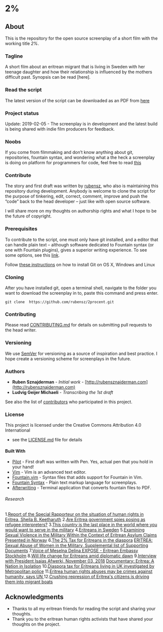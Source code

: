 # 2%

## About
This is the repository for the open source screenplay of a short film with the working title *2%*.

### Tagline

A short film about an eritrean migrant that is living in Sweden with her teenage daughter and how their relationship is influenced by the mothers difficult past. Synopsis can be read [here].

### Read the script

The latest version of the script can be downloaded as an PDF from [here](https://www.dropbox.com/sh/68zze6i9t9zne5z/AACOvYiNDeTl01ULEmjbZaD3a?dl=0)

### Project status
Update: 2019-02-05 - The screenplay is in development and the latest build is being shared with indie film producers for feedback.

### Noobs

If you come from filmmaking and  don’t know anything about git, repositories, fountain syntax, and wondering what a the heck a screenplay is doing on platform for programmers for code, feel free to read [this](https://medium.freecodecamp.org/what-is-git-and-how-to-use-it-c341b049ae61)


### Contribute

The story and first draft was written by [rubensz](https://github.com/rubensz), who also is maintaining this repository during development. Anybody is welcome to clone the script for the purpose of tinkering, edit, correct, comment, improve and push the “code” back to the head developer – just like with open source software.

I will share more on my thoughts on authorship rights and what I hope to be the future of copyright.

### Prerequisites

To contribute to the script, one must only have git installed, and a editor that can handle plain text – although software dedicated to Fountain syntax (or one with Fountain plugins), gives a superior writing experience. To see some options, see this [link](https://fountain.io/apps).

Follow [these instructions](https://gist.github.com/derhuerst/1b15ff4652a867391f03) on how to install Git on OS X, Windows and Linux

### Cloning

After you have installed git, open a terminal shell, navigate to the folder you want to download the screenplay in to, paste this command and press enter.

```
git clone  https://github.com/rubensz/2procent.git
```

### Contributing

Please read [CONTRIBUTING.md](https://gist.github.com/PurpleBooth/b24679402957c63ec426) for details on submitting pull requests to the head writer.

### Versioning

We use [SemVer](http://semver.org/) for versioning as a source of inspiration and best practice. I hope create a versioning scheme for screenplays in the future.

### Authors

* **Ruben Sznajderman** - *Initial work* - [http://rubensznajderman.com](http://rubensznajderman.com)
* **Ludvig Geijer Michaeli** - *Transcribing the 1st draft*

See also the list of [contributors](https://github.com/your/project/contributors) who participated in this project.

### License

This project is licensed under the Creative Commons Attribution 4.0 International
 - see the [LICENSE.md](LICENSE.md) file for details


#### Built With
* [Pilot](https://www.jetpens.com/Pilot-Metropolitan-Fountain-Pens/ct/1706) - First draft  was written with Pen. Yes, actual pen that you hold in your hand!
* [Vim](https://www.vim.org/download.php) - Vim is an advanced text editor.
* [Fountain.vim](https://www.vim.org/scripts/script.php?script_id=3880) - Syntax files that adds support for Fountain in Vim.
* [Fountain Syntax](https://fountain.io/syntax) - Plain text markup language for screenplays.
* [Afterwriting](https://github.com/ifrost/afterwriting-labs/blob/master/docs/clients.md) - Terminal application that converts fountain files to PDF.

###### Research

1.[Report of the Special Rapporteur on the situation of human rights in Eritrea, Sheila B. Keetharuth](https://reliefweb.int/report/eritrea/report-special-rapporteur-situation-human-rights-eritrea-sheila-b-keetharuth-ahrc3850)
2.[Are Eritrea government spies posing as refugee interpreters?](https://www.aljazeera.com/indepth/features/eritrea-government-spies-posing-refugee-interpreters-180225191907769.html)
3.[This country is the last place in the world where you would want to serve in the military](https://www.businessinsider.com/eritrea-is-the-last-place-in-the-world-you-would-want-to-serve-in-the-military-2015-6?r=UK&IR=T)
4.[Eritreans in Sweden](https://en.wikipedia.org/wiki/Eritreans_in_Sweden)
5.[Examining Sexual Violence in the Military Within the Context of Eritrean Asylum Claims Presented in Norway](https://academic.oup.com/ijrl/article-abstract/19/3/471/1557358?redirectedFrom=fulltext)
6.[The 2% Tax for Eritreans in the diaspora](https://www.dsp-groep.eu/projecten/the-2-pct-tax-for-eritreans-in-the-diaspora/)
[ERITREA: Sexual Abuse of Women in the Military, Supplemental list of Supporting Documents](https://www.makeeverywomancount.org/index.php/tools/resources/798-eritrea-sexual-abuse-of-women-in-the-military-supplemental-list-of-supporting-documents)
7.[Voice of Meselna Delina EXPOSE - Eritrean Embassy Stockholm](https://youtu.be/EQeRSuSZ21Y)
8.[Will life change for Eritreans amid diplomatic dawn](https://youtu.be/os5jjMQAoEg)
9.[Interview with President Isaias Afwerki, November 03, 2018](https://youtu.be/FUWQG6XlEDo)
[Documentary: Eritrea: A Nation in Isolation](https://youtu.be/91lg2Strqpo)
10.[Diaspora tax for Eritreans living in UK investigated by Metropolitan police](https://www.theguardian.com/global-development/2015/jun/09/eritrea-diaspora-tax-uk-investigated-metropolitan-police)
11.[Eritrea human rights abuses may be crimes against humanity, says UN ](https://www.theguardian.com/global-development/2015/jun/08/human-rights-abuses-eritrea-may-be-crimes-against-humanity-un-report)
12.[Crushing repression of Eritrea's citizens is driving them into migrant boats](https://www.theguardian.com/global-development/2015/apr/20/crushing-repression-eritreas-citizens-italy-migrant-boats)

## Acknowledgments

* Thanks to all my eritrean friends for reading the script and sharing your thoughts.
* Thank you to the eritrean human rights activists that have shared your thoughts on the project.
